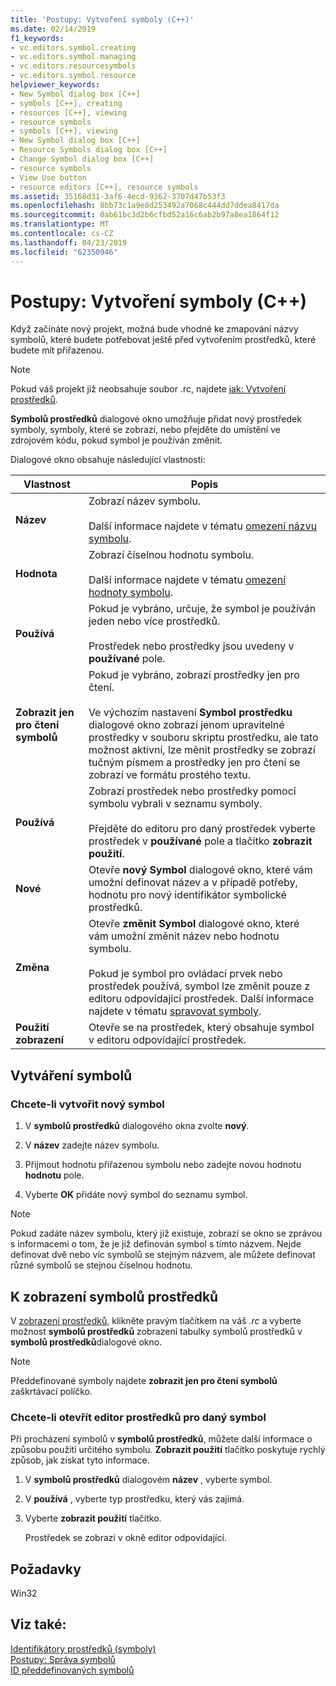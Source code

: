 ```yaml
---
title: 'Postupy: Vytvoření symboly (C++)'
ms.date: 02/14/2019
f1_keywords:
- vc.editors.symbol.creating
- vc.editors.symbol.managing
- vc.editors.resourcesymbols
- vc.editors.symbol.resource
helpviewer_keywords:
- New Symbol dialog box [C++]
- symbols [C++], creating
- resources [C++], viewing
- resource symbols
- symbols [C++], viewing
- New Symbol dialog box [C++]
- Resource Symbols dialog box [C++]
- Change Symbol dialog box [C++]
- resource symbols
- View Use button
- resource editors [C++], resource symbols
ms.assetid: 35168d31-3af6-4ecd-9362-3707d47b53f3
ms.openlocfilehash: 8bb73c1a9e8d253492a7068c444dd7ddea8417da
ms.sourcegitcommit: 0ab61bc3d2b6cfbd52a16c6ab2b97a8ea1864f12
ms.translationtype: MT
ms.contentlocale: cs-CZ
ms.lasthandoff: 04/23/2019
ms.locfileid: "62350946"
---
```

# <a name="how-to-create-symbols-c"></a>Postupy: Vytvoření symboly (C++)

Když začínáte nový projekt, možná bude vhodné ke zmapování názvy symbolů, které budete potřebovat ještě před vytvořením prostředků, které budete mít přiřazenou.

> [!NOTE]
> Pokud váš projekt již neobsahuje soubor .rc, najdete [jak: Vytvoření prostředků](../windows/how-to-create-a-resource-script-file.md).

**Symbolů prostředků** dialogové okno umožňuje přidat nový prostředek symboly, symboly, které se zobrazí, nebo přejděte do umístění ve zdrojovém kódu, pokud symbol je používán změnit.

Dialogové okno obsahuje následující vlastnosti:

|Vlastnost|Popis|
|--------------------------|------------------------------------------|
|**Název**|Zobrazí název symbolu.<br/><br/>Další informace najdete v tématu [omezení názvu symbolu](../windows/symbol-name-restrictions.md).|
|**Hodnota**|Zobrazí číselnou hodnotu symbolu.<br/><br/>Další informace najdete v tématu [omezení hodnoty symbolu](../windows/symbol-value-restrictions.md).|
|**Používá**|Pokud je vybráno, určuje, že symbol je používán jeden nebo více prostředků.<br/><br/>Prostředek nebo prostředky jsou uvedeny v **používané** pole.|
|**Zobrazit jen pro čtení symbolů**|Pokud je vybráno, zobrazí prostředky jen pro čtení.<br/><br/>Ve výchozím nastavení **Symbol prostředku** dialogové okno zobrazí jenom upravitelné prostředky v souboru skriptu prostředku, ale tato možnost aktivní, lze měnit prostředky se zobrazí tučným písmem a prostředky jen pro čtení se zobrazí ve formátu prostého textu.|
|**Používá**|Zobrazí prostředek nebo prostředky pomocí symbolu vybrali v seznamu symboly.<br/><br/>Přejděte do editoru pro daný prostředek vyberte prostředek v **používané** pole a tlačítko **zobrazit použití**.|
|**Nové**|Otevře **nový Symbol** dialogové okno, které vám umožní definovat název a v případě potřeby, hodnotu pro nový identifikátor symbolické prostředků.|
|**Změna**|Otevře **změnit Symbol** dialogové okno, které vám umožní změnit název nebo hodnotu symbolu.<br/><br/>Pokud je symbol pro ovládací prvek nebo prostředek používá, symbol lze změnit pouze z editoru odpovídající prostředek. Další informace najdete v tématu [spravovat symboly](../windows/changing-unassigned-symbols.md).|
|**Použití zobrazení**|Otevře se na prostředek, který obsahuje symbol v editoru odpovídající prostředek.|

## <a name="create-symbols"></a>Vytváření symbolů

### <a name="to-create-a-new-symbol"></a>Chcete-li vytvořit nový symbol

1. V **symbolů prostředků** dialogového okna zvolte **nový**.

1. V **název** zadejte název symbolu.

1. Přijmout hodnotu přiřazenou symbolu nebo zadejte novou hodnotu **hodnotu** pole.

1. Vyberte **OK** přidáte nový symbol do seznamu symbol.

> [!NOTE]
> Pokud zadáte název symbolu, který již existuje, zobrazí se okno se zprávou s informacemi o tom, že je již definován symbol s tímto názvem. Nejde definovat dvě nebo víc symbolů se stejným názvem, ale můžete definovat různé symbolů se stejnou číselnou hodnotu.

## <a name="to-view-resource-symbols"></a>K zobrazení symbolů prostředků

V [zobrazení prostředků](how-to-create-a-resource-script-file.md#create-resources), klikněte pravým tlačítkem na váš *.rc* a vyberte možnost **symbolů prostředků** zobrazení tabulky symbolů prostředků v **symbolů prostředků**dialogové okno.

> [!NOTE]
> Předdefinované symboly najdete **zobrazit jen pro čtení symbolů** zaškrtávací políčko.

### <a name="to-open-the-resource-editor-for-a-given-symbol"></a>Chcete-li otevřít editor prostředků pro daný symbol

Při procházení symbolů v **symbolů prostředků**, můžete další informace o způsobu použití určitého symbolu. **Zobrazit použití** tlačítko poskytuje rychlý způsob, jak získat tyto informace.

1. V **symbolů prostředků** dialogovém **název** , vyberte symbol.

1. V **používá** , vyberte typ prostředku, který vás zajímá.

1. Vyberte **zobrazit použití** tlačítko.

   Prostředek se zobrazí v okně editor odpovídající.

## <a name="requirements"></a>Požadavky

Win32

## <a name="see-also"></a>Viz také:

[Identifikátory prostředků (symboly)](../windows/symbols-resource-identifiers.md)<br/>
[Postupy: Správa symbolů](../windows/changing-a-symbol-or-symbol-name-id.md)<br/>
[ID předdefinovaných symbolů](../windows/predefined-symbol-ids.md)<br/>